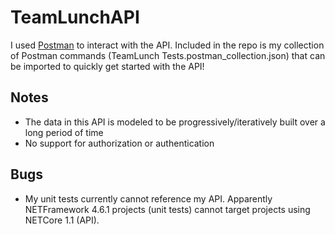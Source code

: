 # TeamLunchAPI

I used <a href="https://www.getpostman.com/" target="_blank">Postman</a> to interact with the API. Included in the repo is my collection of Postman commands (TeamLunch Tests.postman_collection.json) that can be imported to quickly get started with the API!

## Notes
- The data in this API is modeled to be progressively/iteratively built over a long period of time
- No support for authorization or authentication

## Bugs
- My unit tests currently cannot reference my API. Apparently NETFramework 4.6.1 projects (unit tests) cannot target projects using NETCore 1.1 (API).
